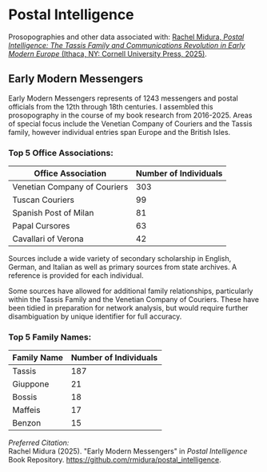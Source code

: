 # Postal Intelligence
Prosopographies and other data associated with: [Rachel Midura, <i> Postal Intelligence: The Tassis Family and Communications Revolution in Early Modern Europe</i> (Ithaca, NY: Cornell University Press, 2025)](https://www.cornellpress.cornell.edu/book/9781501779923/postal-intelligence/#bookTabs=1).

## Early Modern Messengers
Early Modern Messengers represents of 1243 messengers and postal officials from the 12th through 18th centuries. I assembled this prosopography in the course of my book research from 2016-2025. Areas of special focus include the Venetian Company of Couriers and the Tassis family, however individual entries span Europe and the British Isles.

### Top 5 Office Associations:

| Office Association  | Number of Individuals |
| ------------- | ------------- |
| Venetian Company of Couriers  | 303  |
| Tuscan Couriers  | 99  |
| Spanish Post of Milan  | 81  |
| Papal Cursores  | 63  |
| Cavallari of Verona  | 42  |

Sources include a wide variety of secondary scholarship in English, German, and Italian as well as primary sources from state archives. A reference is provided for each individual.

Some sources have allowed for additional family relationships, particularly within the Tassis Family and the Venetian Company of Couriers. These have been tidied in preparation for network analysis, but would require further disambiguation by unique identifier for full accuracy.

### Top 5 Family Names:
| Family Name  | Number of Individuals |
| ------------- | ------------- |
| Tassis  | 187  |
| Giuppone  | 21  |
| Bossis  | 18  |
| Maffeis  | 17  |
| Benzon  | 15  |

<i>Preferred Citation:</i><br>
Rachel Midura (2025). "Early Modern Messengers" in _Postal Intelligence_ Book Repository. https://github.com/rmidura/postal_intelligence.
